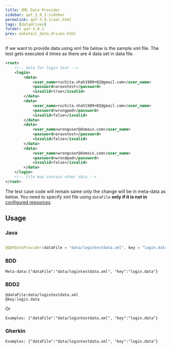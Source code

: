```yaml
---
title: XML Data Provider
sidebar: qaf_3_0_1-sidebar
permalink: qaf-3.0.1/xml.html
tags: [datadriven]
folder: qaf-3.0.1
prev: maketest_data_driven.html
---
```



If we want to provide data using xml file below is the sample xml file. The test gets executed 4 times as there are 4 data set in data file.


```xml
<root>
    <!-- data for login test -->
    <login>
        <data>
            <user_name>ruchita.shah1989+02@gmail.com</user_name>
            <password>aravotest</password>
            <isvalid>true</isvalid>
        </data>
        <data>
            <user_name>ruchita.shah1989+02@gmail.com</user_name>
            <password>wrongpwd</password>
            <isvalid>false</isvalid>
        </data>
        <data>
            <user_name>wronguser@domain.com</user_name>
            <password>aravotest</password>
            <isvalid>false</isvalid>
        </data>
        <data>
            <user_name>wronguser@domain.com</user_name>
            <password>wrondpwd</password>
            <isvalid>false</isvalid>
        </data>
    </login>
    <!-- file may contain other data -->
</root>
```
The test case code will remain same only the change will be in meta-data as below. You need to specify xml file using `dataFile` **only if it is not in** [configured resources](managing_resources_for_different_env.html). 

## Usage
### Java
```java

@QAFDataProvider(dataFile = "data/logintestdata.xml", key = "login.data")

```
### BDD
```
Meta-data:{"dataFile":"data/logintestdata.xml", "key":"login.data"}
```

### BDD2
```
@dataFile:data/logintestdata.xml
@key:login.data
```
Or

```
Examples: {"dataFile":"data/logintestdata.xml", "key":"login.data"}

```

### Gherkin
```
Examples: {"dataFile":"data/logintestdata.xml", "key":"login.data"}

```


